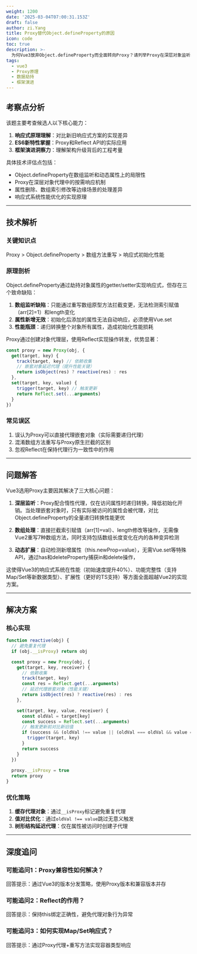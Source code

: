 ```yaml
---
weight: 1200
date: '2025-03-04T07:00:31.153Z'
draft: false
author: zi.Yang
title: Proxy替代Object.defineProperty的原因
icon: code
toc: true
description: >-
  为何Vue3放弃Object.defineProperty而全面转向Proxy？请列举Proxy在深层对象监听、数组索引修改、动态属性增删等方面的优势，并说明其对Vue响应式系统能力的提升。
tags:
  - vue3
  - Proxy原理
  - 数据劫持
  - 框架演进
---
```




## 考察点分析

该题主要考查候选人以下核心能力：

1. **响应式原理理解**：对比新旧响应式方案的实现差异
2. **ES6新特性掌握**：Proxy和Reflect API的实际应用
3. **框架演进洞察力**：理解架构升级背后的工程考量

具体技术评估点包括：

- Object.defineProperty在数组监听和动态属性上的局限性
- Proxy在深层对象代理中的按需响应机制
- 属性删除、数组索引修改等边缘场景的处理差异
- 响应式系统性能优化的实现原理

---

## 技术解析

### 关键知识点

Proxy > Object.defineProperty > 数组方法重写 > 响应式初始化性能

### 原理剖析

Object.defineProperty通过劫持对象属性的getter/setter实现响应式，但存在三个致命缺陷：

1. **数组监听缺陷**：只能通过重写数组原型方法拦截变更，无法检测索引赋值（arr[2]=1）和length变化
2. **属性新增无效**：初始化后添加的属性无法自动响应，必须使用Vue.set
3. **性能瓶颈**：递归转换整个对象所有属性，造成初始化性能损耗

Proxy通过创建对象代理层，使用Reflect实现操作转发，优势显著：

```javascript
const proxy = new Proxy(obj, {
  get(target, key) {
    track(target, key) // 依赖收集
    // 嵌套对象延迟代理（提升性能关键）
    return isObject(res) ? reactive(res) : res 
  },
  set(target, key, value) {
    trigger(target, key) // 触发更新
    return Reflect.set(...arguments)
  }
})
```

### 常见误区

1. 误认为Proxy可以直接代理嵌套对象（实际需要递归代理）
2. 混淆数组方法重写与Proxy原生拦截的区别
3. 忽视Reflect在保持代理行为一致性中的作用

---

## 问题解答

Vue3选用Proxy主要因其解决了三大核心问题：

1. **深层监听**：Proxy配合惰性代理，仅在访问属性时递归转换，降低初始化开销。当处理嵌套对象时，只有实际被访问的属性会被代理，对比Object.defineProperty的全量递归转换性能更优

2. **数组处理**：直接拦截索引赋值（arr[1]=val）、length修改等操作，无需像Vue2重写7种数组方法，同时支持包括数组长度变化在内的各种变异检测

3. **动态扩展**：自动检测新增属性（this.newProp=value），无需Vue.set等特殊API，通过has和deleteProperty捕获in和delete操作，

这使得Vue3的响应式系统在性能（初始速度提升40%）、功能完整性（支持Map/Set等新数据类型）、扩展性（更好的TS支持）等方面全面超越Vue2的实现方案。

---

## 解决方案

### 核心实现

```javascript
function reactive(obj) {
  // 避免重复代理
  if (obj.__isProxy) return obj

  const proxy = new Proxy(obj, {
    get(target, key, receiver) {
      // 依赖收集
      track(target, key)
      const res = Reflect.get(...arguments)
      // 延迟代理嵌套对象（性能关键）
      return isObject(res) ? reactive(res) : res
    },

    set(target, key, value, receiver) {
      const oldVal = target[key]
      const success = Reflect.set(...arguments)
      // 触发更新前对比新旧值
      if (success && (oldVal !== value || (oldVal === oldVal && value === value))) {
        trigger(target, key)
      }
      return success
    }
  })
  
  proxy.__isProxy = true
  return proxy
}
```

### 优化策略

1. **缓存代理对象**：通过`__isProxy`标记避免重复代理
2. **值对比优化**：通过`oldVal !== value`跳过无意义触发
3. **树形结构延迟代理**：仅在属性被访问时创建子代理

---

## 深度追问

### 可能追问1：Proxy兼容性如何解决？

回答提示：通过Vue3的版本分发策略，使用Proxy版本和兼容版本并存

### 可能追问2：Reflect的作用？

回答提示：保持this绑定正确性，避免代理对象行为异常

### 可能追问3：如何实现Map/Set响应式？

回答提示：通过Proxy代理+重写方法实现容器类型响应
